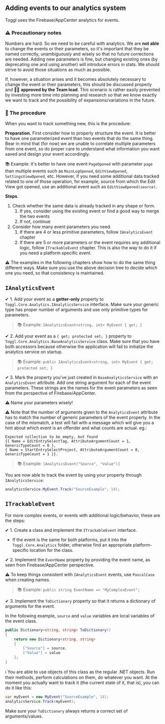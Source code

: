 ## Adding events to our analytics system

Toggl uses the Firebase/AppCenter analytics for events.

### ⚠ Precautionary notes
Numbers are hard. So we need to be careful with analytics. We are **not able** to change the events or their parameters, so it's important that they be named correctly, unambiguously and wisely so that no future corrections are needed. Adding new parameters is fine, but changing existing ones (by deprecating one and using another) will introduce errors in stats. We should strive to avoid those situations as much as possible. 

If, however, a situation arises and it becomes absolutely necessary to change the event or their parameters, this should be discussed properly and 👮‍♂️ **approved by the Team lead**. This scenario is rather easily prevented by investing more time into planning and research so that we know exactly we want to track and the possibility of expansions/variations in the future.

### 📃 The procedure
When you want to track something new, this is the procedure:

**Preparation.** First consider how to properly structure the event. It is better to have one parameterized event than two events that do the same thing. Bear in mind that (for now) we are unable to correlate multiple parameters from one event, so do proper care to understand what information you want saved and design your event accordingly.

📚 Example: it's better to have one event `PageOpened` with parameter `page` than multiple events such as `MainLogOpened`, `EditViewOpened`, `SettingsViewOpened`, etc. However, if you need some additional data tracked related to one of those operation, for example, source from which the Edit View got opened, use an additional event such as `EditViewOpened(source)`.

**Steps**.

1. Check whether the same data is already tracked in any shape or form.
    1. If yes, consider using the existing event or find a good way to merge the two events
    1. If not, continue
1. Consider how many event parameters you need.
    1. If there are 4 or less primitive parameters, follow `IAnalyticsEvent` chapter
    1. If there are 5 or more parameters or the event requires any additional logic, follow `ITrackableEvent` chapter. This is also the way to do it if you need a platform specific event.

⚠ The examples in the following chapters show how to do the same thing different ways. Make sure you use the above decision tree to decide which one you need, so that consistency is maintained.

## `IAnalyticsEvent`

✔ 1. Add your event as a **getter-only** property to `Toggl.Core.Analytics.IAnalyticsService` interface. Make sure your generic type has proper number of arguments and use only primitive types for parameters.

> 📚 Example: `IAnalyticsEvent<string, int> MyEvent { get; }`

✔ 2. Add your event as a ``{ get; protected set; }`` property to `Toggl.Core.Analytics.BaseAnalyticsService` class. Make sure that you have both accessors because otherwise the application will fail to initialize the analytics service on startup.

> 📚 Example: `public IAnalyticsEvent<string, int> MyEvent { get; protected set; }`

✔ 3. Mark the property you've just created in `BaseAnalyticsService` with an `AnalyticsEvent` attribute. Add one string argument for each of the event parameters. These strings are the names for the event parameters as seen from the perspective of Firebase/AppCenter. 

⚠ Name your parameters wisely!

⚠ Note that the number of arguments given to the `AnalyticsEvent` attribute has to match the number of generic parameters of the event property. In the case of the mismatch, a test will fail with a message which will give you a hint about which event is an offender and what counts are actual. eg.:

```
Expected collection to be empty, but found 
{{ Name = EditEntrySelectTag, AttributeArgumentCount = 1, GenericTypeCount = 0 }, 
{ Name = StartEntrySelectProject, AttributeArgumentCount = 0, GenericTypeCount = 1 }}.
```

> 📚 Example: `[AnalyticsEvent("Source", "Value")] `

You are now able to track the event by using your property through `IAnalyticsService`:
```cs
analyticsService.MyEvent.Track("SourceExample", 14);
```

## `ITrackableEvent`
For more complex events, or events with additional logic/behavior, these are the steps:

✔ 1. Create a class and implement the `ITrackableEvent` interface.
* If the event is the same for both platforms, put it into the `Toggl.Core.Analytics` folder, otherwise find an appropriate platform-specific location for the class.

✔ 2. Implement the `EventName` property by providing the event name, as seen from Firebase/AppCenter perspective.

⚠ To keep things consistent with `IAnalyticsEvent` events, use `PascalCase` when creating names.

> 📚 Example: `public string EventName => "MyComplexEvent";`

✔ 3. Implement the `ToDictionary` property so that it returns a dictionary of arguments for the event.

In the following example, `source` and `value` variables are local variables of the event class.

```cs
public Dictionary<string, string> ToDictionary()
{
    return new Dictionary<string, string>
    {
        ["Source"] = source,
        ["Value"] = value
    };
}
```

ℹ You are able to use objects of this class as the regular .NET objects. Run their methods, perform calculations on them, do whatever you want. At the moment you actually want to track it (the current state of it, that is), you can do it like this:

```cs
var myEvent = new MyEvent("SourceExample", 14);
analyticsService.Track(myEvent);
```

Make sure your `ToDictionary` always returns a correct set of arguments/values.
